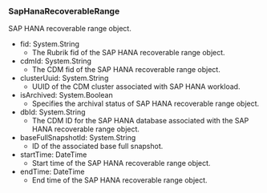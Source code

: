 ### SapHanaRecoverableRange
SAP HANA recoverable range object.

- fid: System.String
  - The Rubrik fid of the SAP HANA recoverable range object.
- cdmId: System.String
  - The CDM fid of the SAP HANA recoverable range object.
- clusterUuid: System.String
  - UUID of the CDM cluster associated with SAP HANA workload.
- isArchived: System.Boolean
  - Specifies the archival status of SAP HANA recoverable range object.
- dbId: System.String
  - The CDM ID for the SAP HANA database associated with the SAP HANA recoverable range object.
- baseFullSnapshotId: System.String
  - ID of the associated base full snapshot.
- startTime: DateTime
  - Start time of the SAP HANA recoverable range object.
- endTime: DateTime
  - End time of the SAP HANA recoverable range object.
